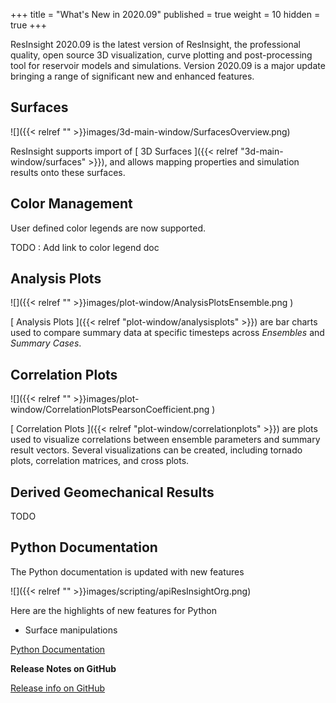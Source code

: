 +++
title = "What's New in 2020.09"
published = true
weight = 10
hidden = true
+++

ResInsight 2020.09 is the latest version of ResInsight, the professional quality, open source 3D visualization, curve plotting and post-processing tool for reservoir models and simulations. Version 2020.09 is a major update bringing a range of significant new and enhanced features.

## Surfaces
![]({{< relref "" >}}images/3d-main-window/SurfacesOverview.png)

ResInsight supports import of [ 3D Surfaces ]({{< relref "3d-main-window/surfaces" >}}), and allows mapping properties and simulation results onto these surfaces.

## Color Management

User defined color legends are now supported. 

TODO : Add link to color legend doc

## Analysis Plots
![]({{< relref "" >}}images/plot-window/AnalysisPlotsEnsemble.png )

[ Analysis Plots ]({{< relref "plot-window/analysisplots" >}}) are bar charts used to compare summary data at specific timesteps across *Ensembles* and *Summary Cases*.

## Correlation Plots
![]({{< relref "" >}}images/plot-window/CorrelationPlotsPearsonCoefficient.png )

[ Correlation Plots ]({{< relref "plot-window/correlationplots" >}}) are plots used to visualize correlations between ensemble parameters and summary result vectors.
Several visualizations can be created, including tornado plots, correlation matrices, and cross plots.

## Derived Geomechanical Results

TODO


## Python Documentation
The Python documentation is updated with new features

![]({{< relref "" >}}images/scripting/apiResInsightOrg.png)

Here are the highlights of new features for Python

- Surface manipulations

[ Python Documentation ](https://api.resinsight.org)


**Release Notes on GitHub**

[Release info on GitHub](https://github.com/OPM/ResInsight/releases/)
